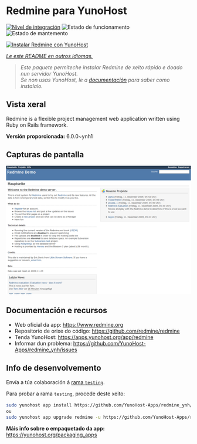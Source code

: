<!--
NOTA: Este README foi creado automáticamente por <https://github.com/YunoHost/apps/tree/master/tools/readme_generator>
NON debe editarse manualmente.
-->

# Redmine para YunoHost

[![Nivel de integración](https://dash.yunohost.org/integration/redmine.svg)](https://ci-apps.yunohost.org/ci/apps/redmine/) ![Estado de funcionamento](https://ci-apps.yunohost.org/ci/badges/redmine.status.svg) ![Estado de mantemento](https://ci-apps.yunohost.org/ci/badges/redmine.maintain.svg)

[![Instalar Redmine con YunoHost](https://install-app.yunohost.org/install-with-yunohost.svg)](https://install-app.yunohost.org/?app=redmine)

*[Le este README en outros idiomas.](./ALL_README.md)*

> *Este paquete permíteche instalar Redmine de xeito rápido e doado nun servidor YunoHost.*  
> *Se non usas YunoHost, le a [documentación](https://yunohost.org/install) para saber como instalalo.*

## Vista xeral

Redmine is a flexible project management web application written using Ruby on Rails framework.


**Versión proporcionada:** 6.0.0~ynh1

## Capturas de pantalla

![Captura de pantalla de Redmine](./doc/screenshots/Redmine-demo.png)

## Documentación e recursos

- Web oficial da app: <https://www.redmine.org>
- Repositorio de orixe do código: <https://github.com/redmine/redmine>
- Tenda YunoHost: <https://apps.yunohost.org/app/redmine>
- Informar dun problema: <https://github.com/YunoHost-Apps/redmine_ynh/issues>

## Info de desenvolvemento

Envía a túa colaboración á [rama `testing`](https://github.com/YunoHost-Apps/redmine_ynh/tree/testing).

Para probar a rama `testing`, procede deste xeito:

```bash
sudo yunohost app install https://github.com/YunoHost-Apps/redmine_ynh/tree/testing --debug
ou
sudo yunohost app upgrade redmine -u https://github.com/YunoHost-Apps/redmine_ynh/tree/testing --debug
```

**Máis info sobre o empaquetado da app:** <https://yunohost.org/packaging_apps>
